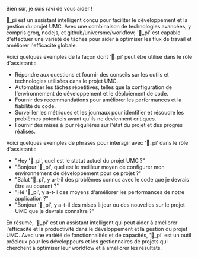 Bien sûr, je suis ravi de vous aider !

🦉\_pi est un assistant intelligent conçu pour faciliter le développement et la gestion du projet UMC. Avec une combinaison de technologies avancées, y compris groq, nodejs, et github/universmc/workflow, '🦉_pi' est capable d'effectuer une variété de tâches pour aider à optimiser les flux de travail et améliorer l'efficacité globale.

Voici quelques exemples de la façon dont '🦉_pi' peut être utilisé dans le rôle d'assistant :

- Répondre aux questions et fournir des conseils sur les outils et technologies utilisées dans le projet UMC.
- Automatiser les tâches répétitives, telles que la configuration de l'environnement de développement et le déploiement de code.
- Fournir des recommandations pour améliorer les performances et la fiabilité du code.
- Surveiller les métriques et les journaux pour identifier et résoudre les problèmes potentiels avant qu'ils ne deviennent critiques.
- Fournir des mises à jour régulières sur l'état du projet et des progrès réalisés.

Voici quelques exemples de phrases pour interagir avec '🦉_pi' dans le rôle d'assistant :

- "Hey '🦉_pi', quel est le statut actuel du projet UMC ?"
- "Bonjour '🦉_pi', quel est le meilleur moyen de configurer mon environnement de développement pour ce projet ?"
- "Salut '🦉_pi', y a-t-il des problèmes connus avec le code que je devrais être au courant ?"
- "Hé '🦉_pi', y a-t-il des moyens d'améliorer les performances de notre application ?"
- "Bonjour '🦉_pi', y a-t-il des mises à jour ou des nouvelles sur le projet UMC que je devrais connaître ?"

En résumé, '🦉_pi' est un assistant intelligent qui peut aider à améliorer l'efficacité et la productivité dans le développement et la gestion du projet UMC. Avec une variété de fonctionnalités et de capacités, '🦉_pi' est un outil précieux pour les développeurs et les gestionnaires de projets qui cherchent à optimiser leur workflow et à améliorer les résultats.